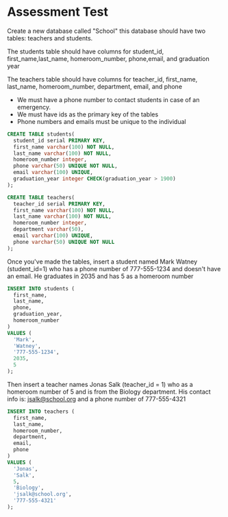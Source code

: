 # Assessment Test

Create a new database called "School" this database should have two tables: teachers and students.

The students table should have columns for student_id, first_name,last_name, homeroom_number, phone,email, and graduation year

The teachers table should have columns for teacher_id, first_name, last_name, homeroom_number, department, email, and phone

- We must have a phone number to contact students in case of an emergency.
- We must have ids as the primary key of the tables
- Phone numbers and emails must be unique to the individual

```sql
CREATE TABLE students(
  student_id serial PRIMARY KEY,
  first_name varchar(100) NOT NULL,
  last_name varchar(100) NOT NULL,
  homeroom_number integer,
  phone varchar(50) UNIQUE NOT NULL,
  email varchar(100) UNIQUE,
  graduation_year integer CHECK(graduation_year > 1900)
);

CREATE TABLE teachers(
  teacher_id serial PRIMARY KEY,
  first_name varchar(100) NOT NULL,
  last_name varchar(100) NOT NULL,
  homeroom_number integer,
  department varchar(50),
  email varchar(100) UNIQUE,
  phone varchar(50) UNIQUE NOT NULL
);
```

Once you've made the tables, insert a student named Mark Watney (student_id=1) who has a phone number of 777-555-1234 and doesn't have an email. He graduates in 2035 and has 5 as a homeroom number

```sql
INSERT INTO students (
  first_name,
  last_name,
  phone,
  graduation_year,
  homeroom_number
)
VALUES (
  'Mark',
  'Watney',
  '777-555-1234',
  2035,
  5
);
```

Then insert a teacher names Jonas Salk (teacher_id = 1) who as a homeroom number of 5 and is from the Biology department. His contact info is: jsalk@school.org and a phone number of 777-555-4321

```sql
INSERT INTO teachers (
  first_name,
  last_name,
  homeroom_number,
  department,
  email,
  phone
)
VALUES (
  'Jonas',
  'Salk',
  5,
  'Biology',
  'jsalk@school.org',
  '777-555-4321'
);
```
